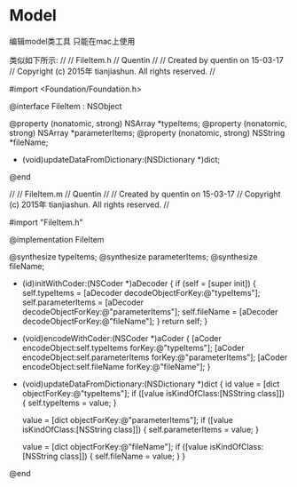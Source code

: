 # Model
编辑model类工具 只能在mac上使用

类似如下所示:
//
//    FileItem.h
//    Quentin
//
//    Created by quentin on 15-03-17
//    Copyright (c) 2015年 tianjiashun. All rights reserved.
//

#import <Foundation/Foundation.h>

@interface FileItem : NSObject <NSCoding>

@property (nonatomic, strong) NSArray *typeItems;
@property (nonatomic, strong) NSArray *parameterItems;
@property (nonatomic, strong) NSString *fileName;

- (void)updateDataFromDictionary:(NSDictionary *)dict;

@end


//
//    FileItem.m
//    Quentin
//
//    Created by quentin on 15-03-17
//    Copyright (c) 2015年 tianjiashun. All rights reserved.
//

#import "FileItem.h"

@implementation FileItem

@synthesize typeItems;
@synthesize parameterItems;
@synthesize fileName;

- (id)initWithCoder:(NSCoder *)aDecoder
{
     if (self = [super init]) {
        self.typeItems = [aDecoder decodeObjectForKey:@"typeItems"];
        self.parameterItems = [aDecoder decodeObjectForKey:@"parameterItems"];
        self.fileName = [aDecoder decodeObjectForKey:@"fileName"];
     }
     return self;
}

- (void)encodeWithCoder:(NSCoder *)aCoder
{
       [aCoder encodeObject:self.typeItems forKey:@"typeItems"];
       [aCoder encodeObject:self.parameterItems forKey:@"parameterItems"];
       [aCoder encodeObject:self.fileName forKey:@"fileName"];
}

- (void)updateDataFromDictionary:(NSDictionary *)dict
{
     id value = [dict objectForKey:@"typeItems"];
     if ([value isKindOfClass:[NSString class]]) {
         self.typeItems = value;
      }

     value = [dict objectForKey:@"parameterItems"];
     if ([value isKindOfClass:[NSString class]]) {
         self.parameterItems = value;
      }

     value = [dict objectForKey:@"fileName"];
     if ([value isKindOfClass:[NSString class]]) {
         self.fileName = value;
      }
}

@end


